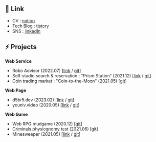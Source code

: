 ## 📜 Link

- CV : [notion](https://dohkim777.notion.site/Doh-Kim-0466566b571c40389ea225fe664989b9?pvs=4)
- Tech Blog : [tistory](https://dd5dd5.tistory.com)
- SNS : [linkedIn](https://www.linkedin.com/in/dohkim777)



## ⚡ Projects


**Web Service**

- Robo Advisor (2022.07) [[link](https://robo-advisor.vercel.app/) / [git](https://github.com/d5br5/WEB_RoboAdvisor)]
- Self-studio search & reservation : "Prism Station" (2021.12) [[link](https://prism-station.vercel.app/) / [git](https://github.com/d5br5/WEB_Prism_Station)]
- Coin trading market : "Coin-to-the-Moon" (2021.05) [[git](https://github.com/d5br5/WEB-coin-market)]

**Web Page**

- d5br5.dev (2023.02) [[link](http://d5br5.dev) / [git](https://github.com/d5br5/d5br5.dev)]
- youniv.video (2020.05) [[link](http://www.youniv.video) / [git](https://github.com/d5br5/WEB_youniv.video)]

**Web Game**

- Web RPG mudgame (2020.12) [[git](https://github.com/d5br5/GAME_RPG_Mudgame)]
- Criminals physiognomy test (2021.06)  [[git](https://github.com/d5br5/GAME_Criminals)]
- Minesweeper (2021.05) [[link](https://d5br5.github.io/GAME_Minesweeper/) / [git](https://github.com/d5br5/GAME_Minesweeper)]

